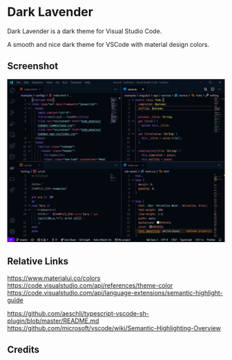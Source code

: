 # Dark Lavender

Dark Lavender is a dark theme for Visual Studio Code.

A smooth and nice dark theme for VSCode with material design colors.

## Screenshot

![dark-lavender-screenshot](https://raw.githubusercontent.com/t7yang/dark-lavender/master/images/screenshot.png)

## Relative Links

https://www.materialui.co/colors
https://code.visualstudio.com/api/references/theme-color
https://code.visualstudio.com/api/language-extensions/semantic-highlight-guide

https://github.com/aeschli/typescript-vscode-sh-plugin/blob/master/README.md
https://github.com/microsoft/vscode/wiki/Semantic-Highlighting-Overview

## Credits
